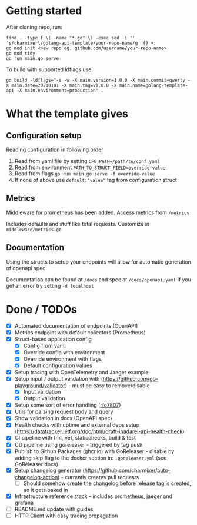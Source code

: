 # Getting started

After cloning repo, run:

```
find . -type f \( -name "*.go" \) -exec sed -i '' 's/charmixer\/golang-api-template/your-repo-name/g' {} +;
go mod init <new repo eg. github.com/username/your-repo-name>
go mod tidy
go run main.go serve
```

To build with supported ldflags use:
```
go build -ldflags="-s -w -X main.version=1.0.0 -X main.commit=qwerty -X main.date=20210101 -X main.tag=v1.0.0 -X main.name=golang-template-api -X main.environment=production" .
```

# What the template gives

## Configuration setup

Reading configuration in following order

1. Read from yaml file by setting `CFG_PATH=/path/to/conf.yaml`
2. Read from environment `PATH_TO_STRUCT_FIELD=override-value`
3. Read from flags `go run main.go serve -f override-value`
4. If none of above use `default:"value"` tag from configuration struct

## Metrics

Middleware for prometheus has been added. Access metrics from `/metrics`

Includes defaults and stuff like total requests. Customize in `middleware/metrics.go`

## Documentation

Using the structs to setup your endpoints will allow for automatic generation of openapi spec.

Documentation can be found at `/docs` and spec at `/docs/openapi.yaml`
If you get an error try setting `-d localhost`

# Done / TODOs

- [x] Automated documentation of endpoints (OpenAPI)
- [x] Metrics endpoint with default collectors (Prometheus)
- [x] Struct-based application config
  - [x] Config from yaml
  - [x] Override config with environment
  - [x] Override environment with flags
  - [x] Default configuration values
- [x] Setup tracing with OpenTelemetry and Jaeger example
- [x] Setup input / output validation with (https://github.com/go-playground/validator) - must be easy to remove/disable
  - [x] Input validation
  - [x] Output validation
- [x] Setup some sort of error handling ([rfc7807](https://datatracker.ietf.org/doc/html/rfc7807))
- [x] Utils for parsing request body and query
- [x] Show validation in docs (OpenAPI spec)
- [x] Health checks with uptime and external deps setup (https://datatracker.ietf.org/doc/html/draft-inadarei-api-health-check)
- [x] CI pipeline with fmt, vet, staticchecks, build & test
- [x] CD pipeline using goreleaser - triggered by tag push
- [x] Publish to Github Packages (ghcr.io) with GoReleaser - disable by adding skip flag to the docker section in: `.goreleaser.yml` (see GoReleaser docs)
- [x] Setup changelog generator (https://github.com/charmixer/auto-changelog-action) - currently creates pull requests
  - [ ] Should somehow create the changelog before release tag is created, so it gets baked in
- [x] Infrastructure reference stack - includes prometheus, jaeger and grafana
- [ ] README.md update with guides
- [ ] HTTP Client with easy tracing propagation
